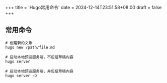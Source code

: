 +++
title = 'Hugo常用命令'
date = 2024-12-14T23:51:58+08:00
draft = false
+++

## 常用命令

```shell
# 创建新的文章
hugo new /path/file.md

# 启动本地预览服务端，不包括草稿内容
hugo server

# 启动本地预览服务端，并包括草稿内容
hugo server -D
```